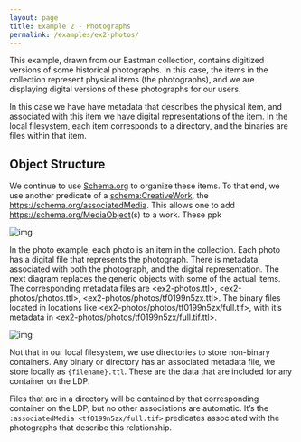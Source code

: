 ```yaml
---
layout: page
title: Example 2 - Photographs
permalink: /examples/ex2-photos/
---
```


This example, drawn from our Eastman collection, contains digitized versions of
some historical photographs.  In this case, the items in the collection
represent physical items (the photographs), and we are displaying digital
versions of these photographs for our users.

In this case we have have metadata that describes the physical item, and
associated with this item we have digital representations of the item.  In the
local filesystem, each item corresponds to a directory, and the binaries are
files within that item.

## Object Structure

We continue to use [Schema.org](https://schema.org/) to organize these items. To that end, we use
another predicate of a [schema:CreativeWork](https://schema.org/CreativeWork), the <https://schema.org/associatedMedia>. This
allows one to add <https://schema.org/MediaObject>(s) to a work.  These ppk

![img](https://raw.githubusercontent.com/UCDavisLibrary/fin-example-repository/master/collection/ex2-photos/docs/generic_diagram.png)

In the photo example, each photo is an item in the collection. Each photo has a
digital file that represents the photograph. There is metadata associated with
both the photograph, and the digital representation. The next diagram replaces
the generic objects with some of the actual items. The
corresponding metadata files are <ex2-photos.ttl>,
<ex2-photos/photos.ttl>,
<ex2-photos/photos/tf0199n5zx.ttl>.  The binary files located in locations like
<ex2-photos/photos/tf0199n5zx/full.tif>, with it&rsquo;s metadata in
<ex2-photos/photos/tf0199n5zx/full.tif.ttl>.

![img](https://raw.githubusercontent.com/UCDavisLibrary/fin-example-repository/master/collection/ex2-photos/docs/diagram.png)

Not that in our local filesystem, we use directories to store non-binary
containers.  Any binary or directory has an associated metadata file, we store
locally as `{filename}.ttl`.  These are the data that are included for any
container on the LDP.

Files that are in a directory will be contained by that corresponding container
on the LDP, but no other associations are automatic.  It&rsquo;s the `:associatedMedia
<tf0199n5zx/full.tif>` predicates associated with the photographs that describe
this relationship.
